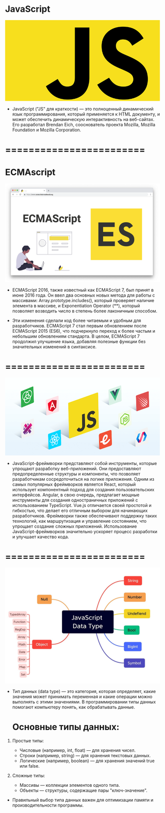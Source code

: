 # JavaScript
![alt text](1d4b176701b74c81b3f4c58dfc6f1488-1.jpg)

- JavaScript ("JS" для краткости) — это полноценный динамический язык программирования, который применяется к HTML документу, и может обеспечить динамическую интерактивность на веб-сайтах. Его разработал Brendan Eich, сооснователь проекта Mozilla, Mozilla Foundation и Mozilla Corporation.

========================
========================


# ECMAscript
![alt text](57d1c4bfc6cb4f883ae80fd09aba0c1f-1.png)
- ECMAScript 2016, также известный как ECMAScript 7, был принят в июне 2016 года. Он ввел два основных новых метода для работы с массивами: Array.prototype.includes(), который проверяет наличие элемента в массиве, и Exponentiation Operator (**), который позволяет возводить число в степень более лаконичным способом. 

- Эти изменения сделали код более читаемым и удобным для разработчиков. ECMAScript 7 стал первым обновлением после ECMAScript 2015 (ES6), что подчеркнуло переход к более частым и небольшим обновлениям стандарта. В целом, ECMAScript 7 продолжил улучшение языка, добавляя полезные функции без значительных изменений в синтаксисе.

========================
========================

![alt text](unnamed-1.png)
- JavaScript-фреймворки представляют собой инструменты, которые упрощают разработку веб-приложений. Они предоставляют предопределенные структуры и компоненты, что позволяет разработчикам сосредоточиться на логике приложения. Одним из самых популярных фреймворков является React, который использует компонентный подход для создания пользовательских интерфейсов. Angular, в свою очередь, предлагает мощные инструменты для создания одностраничных приложений с использованием TypeScript. Vue.js отличается своей простотой и гибкостью, что делает его отличным выбором для начинающих разработчиков. Фреймворки также обеспечивают поддержку таких технологий, как маршрутизация и управление состоянием, что упрощает создание сложных приложений. Использование JavaScript-фреймворков значительно ускоряет процесс разработки и улучшает качество кода.

========================
========================

![alt text](1_l_ZDRMLFUVaIO38p9Qkzvw-1.jpg)
- Тип данных (data type) — это категория, которая определяет, какие значения может принимать переменная и какие операции можно выполнять с этими значениями. В программировании типы данных помогают компьютеру понять, как обрабатывать данные.

  # Основные типы данных:

1. Простые типы:
   - Числовые (например, int, float) — для хранения чисел.
   - Строки (например, string) — для хранения текстовых данных.
   - Логические (например, boolean) — для хранения значений true или false.

2. Сложные типы:
   - Массивы — коллекции элементов одного типа.
   - Объекты — структуры, содержащие пары "ключ-значение".

 - Правильный выбор типа данных важен для оптимизации памяти и    производительности программы.
